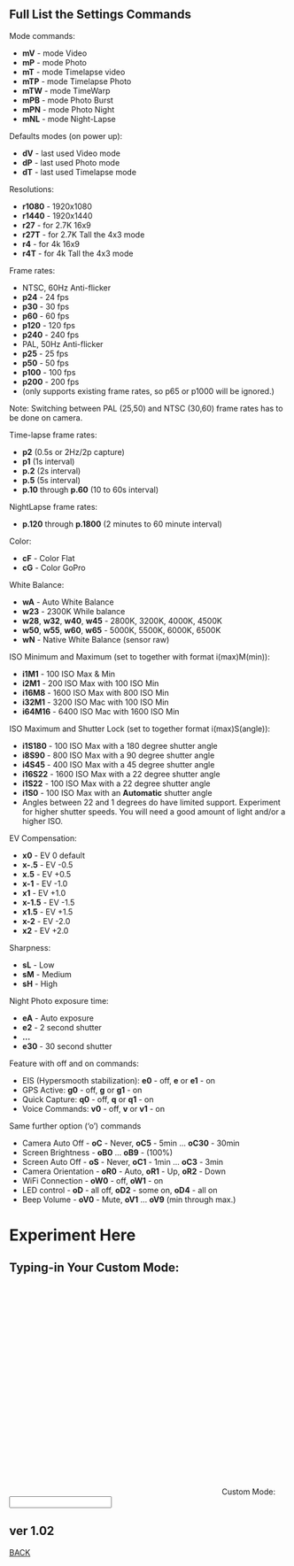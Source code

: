 <script src="../../qrcodeborder.js"></script>
<style>
        #qrcode{
            height: 380px;
            width: 380px;
            margin: 0px;
        }
        div{
            height: 380px;
            width: 380px;
            margin: 0px;
            display: inline-block;
        }
</style>

## Full List the Settings Commands
Mode commands: 
 * **mV** - mode Video
 * **mP** - mode Photo
 * **mT** - mode Timelapse video
 * **mTP** - mode Timelapse Photo
 * **mTW** - mode TimeWarp
 * **mPB** - mode Photo Burst 
 * **mPN** - mode Photo Night
 * **mNL** - mode Night-Lapse
 
Defaults modes (on power up): 
 * **dV** - last used Video mode
 * **dP** - last used Photo mode
 * **dT** - last used Timelapse mode
  
Resolutions: 
 * **r1080** - 1920x1080
 * **r1440** - 1920x1440
 * **r27** - for 2.7K 16x9
 * **r27T** - for 2.7K Tall the 4x3 mode
 * **r4** - for 4k 16x9
 * **r4T** - for 4k Tall the 4x3 mode

Frame rates: 
 * NTSC, 60Hz Anti-flicker
 * **p24** - 24 fps
 * **p30** - 30 fps
 * **p60** - 60 fps
 * **p120** - 120 fps
 * **p240** - 240 fps
 * PAL, 50Hz Anti-flicker
 * **p25** - 25 fps
 * **p50** - 50 fps
 * **p100** - 100 fps
 * **p200** - 200 fps
 * (only supports existing frame rates, so p65 or p1000 will be ignored.)

Note: Switching between PAL (25,50) and NTSC (30,60) frame rates has to be done on camera.

Time-lapse frame rates: 
 * **p2** (0.5s or 2Hz/2p capture)
 * **p1** (1s interval)
 * **p.2** (2s interval) 
 * **p.5** (5s interval) 
 * **p.10** through **p.60** (10 to 60s interval)

NightLapse frame rates: 
 * **p.120** through **p.1800** (2 minutes to 60 minute interval)

Color: 
 * **cF** - Color Flat
 * **cG** - Color GoPro

White Balance: 
 * **wA** - Auto White Balance
 * **w23** - 2300K While balance
 * **w28**, **w32**, **w40**, **w45**  - 2800K, 3200K, 4000K, 4500K
 * **w50**, **w55**, **w60**, **w65**  - 5000K, 5500K, 6000K, 6500K
 * **wN** - Native White Balance (sensor raw)

ISO Minimum and Maximum (set to together with format i(max)M(min)): 
 * **i1M1** - 100 ISO Max & Min
 * **i2M1** - 200 ISO Max with 100 ISO Min
 * **i16M8** - 1600 ISO Max with 800 ISO Min
 * **i32M1**  - 3200 ISO Mac with 100 ISO Min
 * **i64M16**  - 6400 ISO Mac with 1600 ISO Min

ISO Maximum and Shutter Lock (set to together format i(max)S(angle)): 
 * **i1S180** - 100 ISO Max with a 180 degree shutter angle
 * **i8S90** - 800 ISO Max with a 90 degree shutter angle
 * **i4S45** - 400 ISO Max with a 45 degree shutter angle
 * **i16S22** - 1600 ISO Max with a 22 degree shutter angle
 * **i1S22** - 100 ISO Max with a 22 degree shutter angle
 * **i1S0** - 100 ISO Max with an **Automatic** shutter angle
 * Angles between 22 and 1 degrees do have limited support. Experiment for higher shutter speeds.  You will need a good amount of light and/or a higher ISO.

EV Compensation: 
 * **x0** - EV 0 default
 * **x-.5** - EV -0.5
 * **x.5** - EV +0.5
 * **x-1** - EV -1.0
 * **x1** - EV +1.0
 * **x-1.5** - EV -1.5
 * **x1.5** - EV +1.5
 * **x-2** - EV -2.0 
 * **x2** - EV +2.0
 
Sharpness: 
 * **sL** - Low
 * **sM** - Medium
 * **sH** - High
 
Night Photo exposure time: 
 * **eA** - Auto exposure
 * **e2** - 2 second shutter
 * **…** 
 * **e30** - 30 second shutter

Feature with off and on commands:

- EIS (Hypersmooth stabilization): **e0** - off, **e** or **e1** - on
- GPS Active: **g0** - off, **g** or **g1** - on
- Quick Capture: **q0** - off, **q** or **q1** - on
- Voice Commands: **v0** - off, **v** or **v1** - on

Same further option (‘o’) commands

- Camera Auto Off - **oC** - Never, **oC5** - 5min ... **oC30** - 30min
- Screen Brightness - **oB0** … **oB9** - (100%)
- Screen Auto Off - **oS** - Never, **oC1** - 1min ... **oC3** - 3min
- Camera Orientation - **oR0** - Auto, **oR1** - Up, **oR2** - Down
- WiFi Connection - **oW0** - off, **oW1** - on
- LED control - **oD** - all off, **oD2** - some on, **oD4** - all on
- Beep Volume - **oV0** - Mute, **oV1** ... **oV9** (min through max.)


# Experiment Here
## Typing-in Your Custom Mode:

<div id="qrcode"></div>
Custom Mode: <input type="text" id="tryit" value=""><br>


## ver 1.02
[BACK](..)


<script>
var once = true;
var qrcode;
var cmd = "";

function makeQR() {	
  if(once == true)
  {
    qrcode = new QRCode(document.getElementById("qrcode"), 
    {
      text : "\"Try It\"",
      width : 400,
      height : 400,
      correctLevel : QRCode.CorrectLevel.M
    });
    once = false;
  }
}

function timeLoop()
{
  if(document.getElementById("tryit") != null)
  {
    cmd = document.getElementById("tryit").value;
	if(cmd.length == 0)
	{
		cmd = "\"Try It\"";
	}
  }
  else
  {
    cmd = "\"Try It\"";
  }

  qrcode.clear(); 
  qrcode.makeCode(cmd);
  var t = setTimeout(timeLoop, 50);
}

function myReloadFunction() {
  location.reload();
}

makeQR();
timeLoop();

</script>
